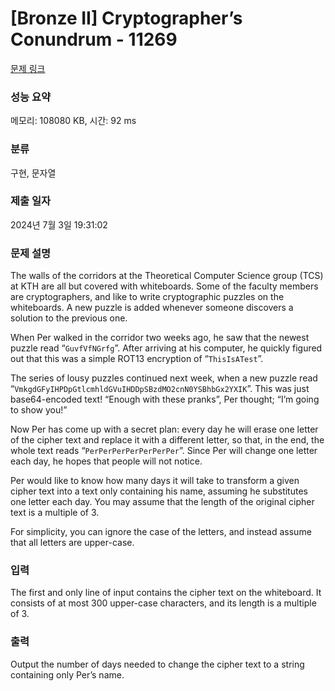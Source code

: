 # [Bronze II] Cryptographer’s Conundrum - 11269 

[문제 링크](https://www.acmicpc.net/problem/11269) 

### 성능 요약

메모리: 108080 KB, 시간: 92 ms

### 분류

구현, 문자열

### 제출 일자

2024년 7월 3일 19:31:02

### 문제 설명

<p>The walls of the corridors at the Theoretical Computer Science group (TCS) at KTH are all but covered with whiteboards. Some of the faculty members are cryptographers, and like to write cryptographic puzzles on the whiteboards. A new puzzle is added whenever someone discovers a solution to the previous one.</p>

<p>When Per walked in the corridor two weeks ago, he saw that the newest puzzle read “<code>GuvfVfNGrfg</code>”. After arriving at his computer, he quickly figured out that this was a simple ROT13 encryption of “<code>ThisIsATest</code>”.</p>

<p>The series of lousy puzzles continued next week, when a new puzzle read “<code>VmkgdGFyIHPDpGtlcmhldGVuIHDDpSBzdMO2cnN0YSBhbGx2YXIK</code>”. This was just base64-encoded text! “Enough with these pranks”, Per thought; “I’m going to show you!”</p>

<p>Now Per has come up with a secret plan: every day he will erase one letter of the cipher text and replace it with a different letter, so that, in the end, the whole text reads “<code>PerPerPerPerPerPerPer</code>”. Since Per will change one letter each day, he hopes that people will not notice.</p>

<p>Per would like to know how many days it will take to transform a given cipher text into a text only containing his name, assuming he substitutes one letter each day. You may assume that the length of the original cipher text is a multiple of 3.</p>

<p>For simplicity, you can ignore the case of the letters, and instead assume that all letters are upper-case.</p>

### 입력 

 <p>The first and only line of input contains the cipher text on the whiteboard. It consists of at most 300 upper-case characters, and its length is a multiple of 3.</p>

### 출력 

 <p>Output the number of days needed to change the cipher text to a string containing only Per’s name.</p>

